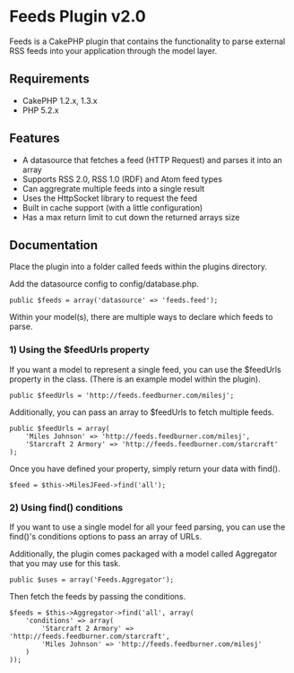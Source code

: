 # Feeds Plugin v2.0 #

Feeds is a CakePHP plugin that contains the functionality to parse external RSS feeds into your application through the model layer.

## Requirements ##

* CakePHP 1.2.x, 1.3.x
* PHP 5.2.x

## Features ##

* A datasource that fetches a feed (HTTP Request) and parses it into an array
* Supports RSS 2.0, RSS 1.0 (RDF) and Atom feed types
* Can aggregrate multiple feeds into a single result
* Uses the HttpSocket library to request the feed
* Built in cache support (with a little configuration)
* Has a max return limit to cut down the returned arrays size

## Documentation ##

Place the plugin into a folder called feeds within the plugins directory.

Add the datasource config to config/database.php.

	public $feeds = array('datasource' => 'feeds.feed');

Within your model(s), there are multiple ways to declare which feeds to parse.

### 1) Using the $feedUrls property ###

If you want a model to represent a single feed, you can use the $feedUrls property in the class. (There is an example model within the plugin).

	public $feedUrls = 'http://feeds.feedburner.com/milesj';

Additionally, you can pass an array to $feedUrls to fetch multiple feeds.

	public $feedUrls = array(
		'Miles Johnson' => 'http://feeds.feedburner.com/milesj',
		'Starcraft 2 Armory' => 'http://feeds.feedburner.com/starcraft'
	);

Once you have defined your property, simply return your data with find().

	$feed = $this->MilesJFeed->find('all');

### 2) Using find() conditions ###

If you want to use a single model for all your feed parsing, you can use the find()'s conditions options to pass an array of URLs.

Additionally, the plugin comes packaged with a model called Aggregator that you may use for this task.

	public $uses = array('Feeds.Aggregator');

Then fetch the feeds by passing the conditions.

	$feeds = $this->Aggregator->find('all', array(
		'conditions' => array(
			'Starcraft 2 Armory' => 'http://feeds.feedburner.com/starcraft',
			'Miles Johnson' => 'http://feeds.feedburner.com/milesj'
		)
	));